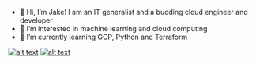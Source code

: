 - 👋 Hi, I’m Jake! I am an IT generalist and a budding cloud engineer and developer
- 👀 I’m interested in machine learning and cloud computing
- 🌱 I’m currently learning GCP, Python and Terraform

<a href="https://www.linkedin.com/in/jake-conrad"> ![alt text](https://img.shields.io/badge/-LinkedIn-0e76a8?style=plastic&logo=linkedIn)</a>
<a href="https://twitter.com/j_c0nr">![alt text](https://img.shields.io/badge/-Twitter-1DA1F2?style=plastic&logo=Twitter) </a>

<!---
J-C0n/J-C0n is a ✨ special ✨ repository because its `README.md` (this file) appears on your GitHub profile.
You can click the Preview link to take a look at your changes.
--->
